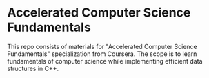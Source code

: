 
# Accelerated Computer Science Fundamentals

This repo consists of materials for "Accelerated Computer Science Fundamentals" specialization from Coursera. The scope is to learn fundamentals of computer science while implementing efficient data structures in C++.



